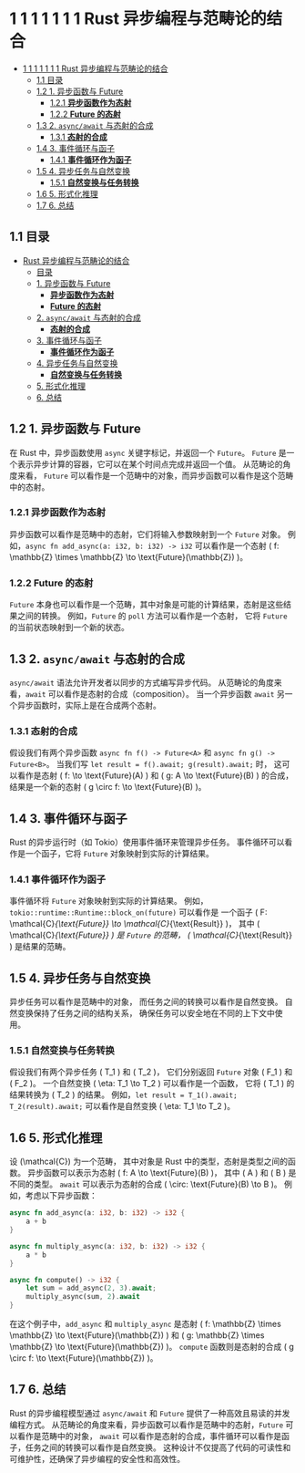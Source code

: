 # 1 1 1 1 1 1 1 Rust 异步编程与范畴论的结合

<!-- TOC START -->
- [1 1 1 1 1 1 1 Rust 异步编程与范畴论的结合](#1-1-1-1-1-1-1-rust-异步编程与范畴论的结合)
  - [1.1 目录](#目录)
  - [1.2 1. 异步函数与 Future](#1-异步函数与-future)
    - [1.2.1 **异步函数作为态射**](#**异步函数作为态射**)
    - [1.2.2 **Future 的态射**](#**future-的态射**)
  - [1.3 2. `async/await` 与态射的合成](#2-asyncawait-与态射的合成)
    - [1.3.1 **态射的合成**](#**态射的合成**)
  - [1.4 3. 事件循环与函子](#3-事件循环与函子)
    - [1.4.1 **事件循环作为函子**](#**事件循环作为函子**)
  - [1.5 4. 异步任务与自然变换](#4-异步任务与自然变换)
    - [1.5.1 **自然变换与任务转换**](#**自然变换与任务转换**)
  - [1.6 5. 形式化推理](#5-形式化推理)
  - [1.7 6. 总结](#6-总结)
<!-- TOC END -->














## 1.1 目录

- [Rust 异步编程与范畴论的结合](#rust-异步编程与范畴论的结合)
  - [目录](#目录)
  - [1. 异步函数与 Future](#1-异步函数与-future)
    - [**异步函数作为态射**](#异步函数作为态射)
    - [**Future 的态射**](#future-的态射)
  - [2. `async/await` 与态射的合成](#2-asyncawait-与态射的合成)
    - [**态射的合成**](#态射的合成)
  - [3. 事件循环与函子](#3-事件循环与函子)
    - [**事件循环作为函子**](#事件循环作为函子)
  - [4. 异步任务与自然变换](#4-异步任务与自然变换)
    - [**自然变换与任务转换**](#自然变换与任务转换)
  - [5. 形式化推理](#5-形式化推理)
  - [6. 总结](#6-总结)

## 1.2 1. 异步函数与 Future

在 Rust 中，异步函数使用 `async` 关键字标记，并返回一个 `Future`。
`Future` 是一个表示异步计算的容器，它可以在某个时间点完成并返回一个值。
从范畴论的角度来看，
`Future` 可以看作是一个范畴中的对象，而异步函数可以看作是这个范畴中的态射。

### 1.2.1 **异步函数作为态射**

异步函数可以看作是范畴中的态射，它们将输入参数映射到一个 `Future` 对象。
例如，`async fn add_async(a: i32, b: i32) -> i32`
可以看作是一个态射 \( f: \mathbb{Z} \times \mathbb{Z} \to \text{Future}(\mathbb{Z}) \)。

### 1.2.2 **Future 的态射**

`Future` 本身也可以看作是一个范畴，其中对象是可能的计算结果，态射是这些结果之间的转换。
例如，`Future` 的 `poll` 方法可以看作是一个态射，
它将 `Future` 的当前状态映射到一个新的状态。

## 1.3 2. `async/await` 与态射的合成

`async/await` 语法允许开发者以同步的方式编写异步代码。
从范畴论的角度来看，`await` 可以看作是态射的合成（composition）。
当一个异步函数 `await` 另一个异步函数时，实际上是在合成两个态射。

### 1.3.1 **态射的合成**

假设我们有两个异步函数 `async fn f() -> Future<A>` 和 `async fn g() -> Future<B>`。
当我们写 `let result = f().await; g(result).await;` 时，
这可以看作是态射 \( f: \to \text{Future}(A) \) 和
\( g: A \to \text{Future}(B) \) 的合成，
结果是一个新的态射 \( g \circ f: \to \text{Future}(B) \)。

## 1.4 3. 事件循环与函子

Rust 的异步运行时（如 Tokio）使用事件循环来管理异步任务。
事件循环可以看作是一个函子，它将 `Future` 对象映射到实际的计算结果。

### 1.4.1 **事件循环作为函子**

事件循环将 `Future` 对象映射到实际的计算结果。
例如，`tokio::runtime::Runtime::block_on(future)`
可以看作是
一个函子 \( F: \mathcal{C}_{\text{Future}} \to \mathcal{C}_{\text{Result}} \)，
其中 \( \mathcal{C}_{\text{Future}} \) 是 `Future` 的范畴，
\( \mathcal{C}_{\text{Result}} \) 是结果的范畴。

## 1.5 4. 异步任务与自然变换

异步任务可以看作是范畴中的对象，
而任务之间的转换可以看作是自然变换。
自然变换保持了任务之间的结构关系，
确保任务可以安全地在不同的上下文中使用。

### 1.5.1 **自然变换与任务转换**

假设我们有两个异步任务 \( T_1 \) 和 \( T_2 \)，
它们分别返回 `Future` 对象 \( F_1 \) 和 \( F_2 \)。
一个自然变换 \( \eta: T_1 \to T_2 \) 可以看作是一个函数，
它将 \( T_1 \) 的结果转换为 \( T_2 \) 的结果。
例如，`let result = T_1().await; T_2(result).await;`
可以看作是自然变换 \( \eta: T_1 \to T_2 \)。

## 1.6 5. 形式化推理

设 \(\mathcal{C}\) 为一个范畴，
其中对象是 Rust 中的类型，态射是类型之间的函数。
异步函数可以表示为态射 \( f: A \to \text{Future}(B) \)，
其中 \( A \) 和 \( B \) 是不同的类型。
`await` 可以表示为态射的合成 \( \circ: \text{Future}(B) \to B \)。
例如，考虑以下异步函数：

```rust
async fn add_async(a: i32, b: i32) -> i32 {
    a + b
}

async fn multiply_async(a: i32, b: i32) -> i32 {
    a * b
}

async fn compute() -> i32 {
    let sum = add_async(2, 3).await;
    multiply_async(sum, 2).await
}
```

在这个例子中，`add_async` 和 `multiply_async` 是态射
\( f: \mathbb{Z} \times \mathbb{Z} \to \text{Future}(\mathbb{Z}) \) 和
\( g: \mathbb{Z} \times \mathbb{Z} \to \text{Future}(\mathbb{Z}) \)。
`compute` 函数则是态射的合成 \( g \circ f: \to \text{Future}(\mathbb{Z}) \)。

## 1.7 6. 总结

Rust 的异步编程模型通过 `async/await` 和 `Future` 提供了一种高效且易读的并发编程方式。
从范畴论的角度来看，异步函数可以看作是范畴中的态射，`Future` 可以看作是范畴中的对象，
`await` 可以看作是态射的合成，事件循环可以看作是函子，任务之间的转换可以看作是自然变换。
这种设计不仅提高了代码的可读性和可维护性，还确保了异步编程的安全性和高效性。
